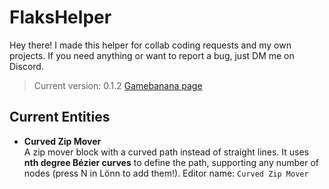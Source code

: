 # FlaksHelper
Hey there! I made this helper for collab coding requests and my own projects. If you need anything or want to report a bug, just DM me on Discord.
> Current version: 0.1.2
> [Gamebanana page](https://gamebanana.com/mods/602478)

## Current Entities
- **Curved Zip Mover**  
    A zip mover block with a curved path instead of straight lines. It uses **nth degree Bézier curves** to define the path, supporting any number of nodes (press N in Lönn to add them!). Editor name: `Curved Zip Mover`
